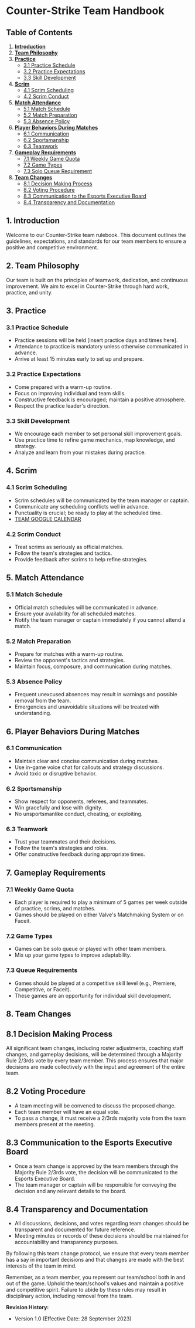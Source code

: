 # Counter-Strike Team Handbook

## Table of Contents
1. [**Introduction**](https://github.com/Broulf/ULL-CS/blob/main/README.md#1-introduction)
2. [**Team Philosophy**](https://github.com/Broulf/ULL-CS/blob/main/README.md#2-team-philosophy)
3. [**Practice**](https://github.com/Broulf/ULL-CS/blob/main/README.md#3-practice)
   - [3.1 Practice Schedule](https://github.com/Broulf/ULL-CS/blob/main/README.md#31-practice-schedule)
   - [3.2 Practice Expectations](https://github.com/Broulf/ULL-CS/blob/main/README.md#32-practice-schedule)
   - [3.3 Skill Development](https://github.com/Broulf/ULL-CS/blob/main/README.md#33-practice-schedule)
4. [**Scrim**](https://github.com/Broulf/ULL-CS/blob/main/README.md#4-scrim)
   - [4.1 Scrim Scheduling](https://github.com/Broulf/ULL-CS/blob/main/README.md#41-scrim)
   - [4.2 Scrim Conduct](https://github.com/Broulf/ULL-CS/blob/main/README.md#42-scrim)
5. [**Match Attendance**](https://github.com/Broulf/ULL-CS/blob/main/README.md#5-match-attendance)
   - [5.1 Match Schedule](https://github.com/Broulf/ULL-CS/blob/main/README.md#51-match-attendance)
   - [5.2 Match Preparation](https://github.com/Broulf/ULL-CS/blob/main/README.md#52-match-attendance)
   - [5.3 Absence Policy](https://github.com/Broulf/ULL-CS/blob/main/README.md#53-match-attendance)
6. [**Player Behaviors During Matches**](https://github.com/Broulf/ULL-CS/blob/main/README.md#6-player-behaviors-during-matches)
   - [6.1 Communication](https://github.com/Broulf/ULL-CS/blob/main/README.md#61-player-behaviors-during-matches)
   - [6.2 Sportsmanship](https://github.com/Broulf/ULL-CS/blob/main/README.md#62-player-behaviors-during-matches)
   - [6.3 Teamwork](https://github.com/Broulf/ULL-CS/blob/main/README.md#63-player-behaviors-during-matches)
7. [**Gameplay Requirements**](https://github.com/Broulf/ULL-CS/blob/main/README.md#7-gameplay-requirements)
   - [7.1 Weekly Game Quota](https://github.com/Broulf/ULL-CS/blob/main/README.md#71-gameplay-requirements)
   - [7.2 Game Types](https://github.com/Broulf/ULL-CS/blob/main/README.md#72-gameplay-requirements)
   - [7.3 Solo Queue Requirement](https://github.com/Broulf/ULL-CS/blob/main/README.md#73-gameplay-requirements)
8. [**Team Changes**](https://github.com/Broulf/ULL-CS/blob/main/README.md#8-team-changes)
   - [8.1 Decision Making Process](https://github.com/Broulf/ULL-CS/blob/main/README.md#81-team-changes)
   - [8.2 Voting Procedure](https://github.com/Broulf/ULL-CS/blob/main/README.md#82-team-changes)
   - [8.3 Communication to the Esports Executive Board](https://github.com/Broulf/ULL-CS/blob/main/README.md#83-team-changes)
   - [8.4 Transparency and Documentation](https://github.com/Broulf/ULL-CS/blob/main/README.md#84-team-changes)

## 1. Introduction
Welcome to our Counter-Strike team rulebook. This document outlines the guidelines, expectations, and standards for our team members to ensure a positive and competitive environment.

## 2. Team Philosophy
Our team is built on the principles of teamwork, dedication, and continuous improvement. We aim to excel in Counter-Strike through hard work, practice, and unity.

## 3. Practice
### 3.1 Practice Schedule
- Practice sessions will be held [insert practice days and times here].
- Attendance to practice is mandatory unless otherwise communicated in advance.
- Arrive at least 15 minutes early to set up and prepare.

### 3.2 Practice Expectations
- Come prepared with a warm-up routine.
- Focus on improving individual and team skills.
- Constructive feedback is encouraged; maintain a positive atmosphere.
- Respect the practice leader's direction.

### 3.3 Skill Development
- We encourage each member to set personal skill improvement goals.
- Use practice time to refine game mechanics, map knowledge, and strategy.
- Analyze and learn from your mistakes during practice.

## 4. Scrim
### 4.1 Scrim Scheduling
- Scrim schedules will be communicated by the team manager or captain.
- Communicate any scheduling conflicts well in advance.
- Punctuality is crucial; be ready to play at the scheduled time.
- [TEAM GOOGLE CALENDAR](https://calendar.google.com/calendar/embed?src=09679e16ed0b55f9b032fa84f1c641ea6e754620b93ebbbf2912044b634508a9%40group.calendar.google.com&ctz=America%2FChicago)

### 4.2 Scrim Conduct
- Treat scrims as seriously as official matches.
- Follow the team's strategies and tactics.
- Provide feedback after scrims to help refine strategies.

## 5. Match Attendance
### 5.1 Match Schedule
- Official match schedules will be communicated in advance.
- Ensure your availability for all scheduled matches.
- Notify the team manager or captain immediately if you cannot attend a match.

### 5.2 Match Preparation
- Prepare for matches with a warm-up routine.
- Review the opponent's tactics and strategies.
- Maintain focus, composure, and communication during matches.

### 5.3 Absence Policy
- Frequent unexcused absences may result in warnings and possible removal from the team.
- Emergencies and unavoidable situations will be treated with understanding.

## 6. Player Behaviors During Matches
### 6.1 Communication
- Maintain clear and concise communication during matches.
- Use in-game voice chat for callouts and strategy discussions.
- Avoid toxic or disruptive behavior.

### 6.2 Sportsmanship
- Show respect for opponents, referees, and teammates.
- Win gracefully and lose with dignity.
- No unsportsmanlike conduct, cheating, or exploiting.

### 6.3 Teamwork
- Trust your teammates and their decisions.
- Follow the team's strategies and roles.
- Offer constructive feedback during appropriate times.

## 7. Gameplay Requirements
### 7.1 Weekly Game Quota
- Each player is required to play a minimum of 5 games per week outside of practice, scrims, and matches.
- Games should be played on either Valve's Matchmaking System or on Faceit.

### 7.2 Game Types
- Games can be solo queue or played with other team members.
- Mix up your game types to improve adaptability.

### 7.3 Queue Requirements
- Games should be played at a competitive skill level (e.g., Premiere, Competitive, or Faceit).
- These games are an opportunity for individual skill development.

## 8. Team Changes
## 8.1 Decision Making Process
All significant team changes, including roster adjustments, coaching staff changes, and gameplay decisions, will be determined through a Majority Rule 2/3rds vote by every team member. This process ensures that major decisions are made collectively with the input and agreement of the entire team.

## 8.2 Voting Procedure
- A team meeting will be convened to discuss the proposed change.
- Each team member will have an equal vote.
- To pass a change, it must receive a 2/3rds majority vote from the team members present at the meeting.

## 8.3 Communication to the Esports Executive Board
- Once a team change is approved by the team members through the Majority Rule 2/3rds vote, the decision will be communicated to the Esports Executive Board.
- The team manager or captain will be responsible for conveying the decision and any relevant details to the board.

## 8.4 Transparency and Documentation
- All discussions, decisions, and votes regarding team changes should be transparent and documented for future reference.
- Meeting minutes or records of these decisions should be maintained for accountability and transparency purposes.

By following this team change protocol, we ensure that every team member has a say in important decisions and that changes are made with the best interests of the team in mind.

Remember, as a team member, you represent our team/school both in and out of the game. Uphold the team/school's values and maintain a positive and competitive spirit. Failure to abide by these rules may result in disciplinary action, including removal from the team.


**Revision History:**
- Version 1.0 (Effective Date: 28 September 2023)
